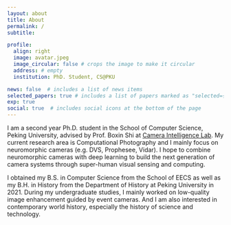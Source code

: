 ```yaml
---
layout: about
title: About
permalink: /
subtitle: 

profile:
  align: right
  image: avatar.jpeg
  image_circular: false # crops the image to make it circular
  address: # empty 
  institution: PhD. Student, CS@PKU

news: false  # includes a list of news items
selected_papers: true # includes a list of papers marked as "selected={true}"
exp: true
social: true  # includes social icons at the bottom of the page
---
```


I am a second year Ph.D. student in the School of Computer Science, Peking University, advised by Prof. Boxin Shi at [Camera Intelligence Lab](https://ci.idm.pku.edu.cn). My current research area is Computational Photography and I mainly focus on neuromorphic cameras (e.g. DVS, Prophesee, Vidar). I hope to combine neuromorphic cameras with deep learning to build the next generation of camera systems through super-human visual sensing and computing.

I obtained my B.S. in Computer Science from the School of EECS as well as my B.H. in History from the Department of History at Peking University in 2021. During my undergraduate studies, I mainly worked on low-quality image enhancement guided by event cameras. And I am also interested in contemporary world history, especially the history of science and technology.